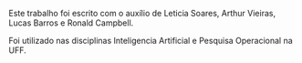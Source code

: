 Este trabalho foi escrito com o auxílio de Leticia Soares, Arthur Vieiras, Lucas Barros e Ronald Campbell.

Foi utilizado nas disciplinas Inteligencia Artificial e Pesquisa Operacional na UFF.